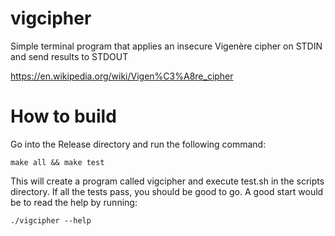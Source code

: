 # vigcipher
Simple terminal program that applies an insecure Vigenère cipher on STDIN and send results to STDOUT

https://en.wikipedia.org/wiki/Vigen%C3%A8re_cipher

# How to build
Go into the Release directory and run the following command:
```shell
make all && make test
```
This will create a program called vigcipher and execute test.sh in the scripts directory.
If all the tests pass, you should be good to go.  A good start would be to read the help by running:
```shell
./vigcipher --help
```

